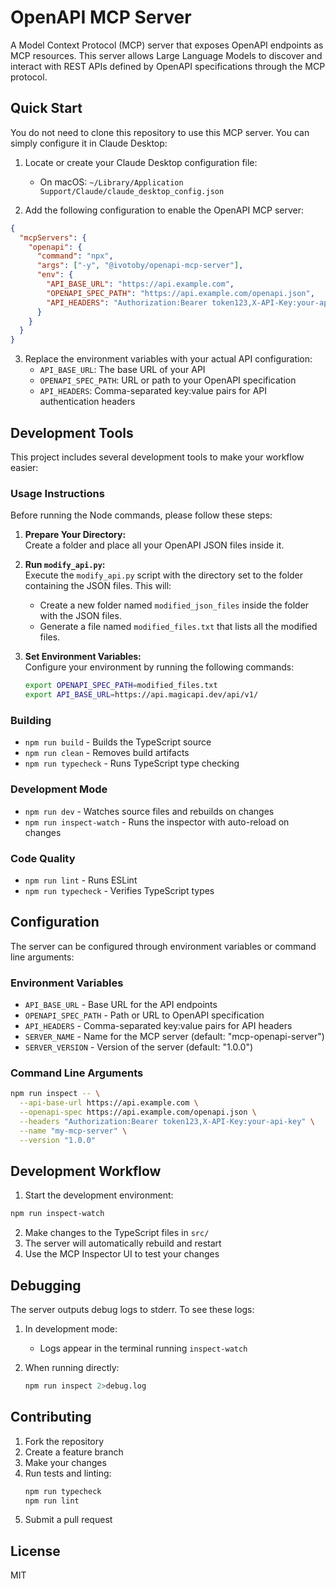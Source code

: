 # OpenAPI MCP Server

A Model Context Protocol (MCP) server that exposes OpenAPI endpoints as MCP resources. This server allows Large Language Models to discover and interact with REST APIs defined by OpenAPI specifications through the MCP protocol.

## Quick Start

You do not need to clone this repository to use this MCP server. You can simply configure it in Claude Desktop:

1. Locate or create your Claude Desktop configuration file:
   - On macOS: `~/Library/Application Support/Claude/claude_desktop_config.json`

2. Add the following configuration to enable the OpenAPI MCP server:

```json
{
  "mcpServers": {
    "openapi": {
      "command": "npx",
      "args": ["-y", "@ivotoby/openapi-mcp-server"],
      "env": {
        "API_BASE_URL": "https://api.example.com",
        "OPENAPI_SPEC_PATH": "https://api.example.com/openapi.json",
        "API_HEADERS": "Authorization:Bearer token123,X-API-Key:your-api-key"
      }
    }
  }
}
```

3. Replace the environment variables with your actual API configuration:
   - `API_BASE_URL`: The base URL of your API
   - `OPENAPI_SPEC_PATH`: URL or path to your OpenAPI specification
   - `API_HEADERS`: Comma-separated key:value pairs for API authentication headers

## Development Tools

This project includes several development tools to make your workflow easier:

### Usage Instructions

Before running the Node commands, please follow these steps:

1. **Prepare Your Directory:**  
   Create a folder and place all your OpenAPI JSON files inside it.

2. **Run `modify_api.py`:**  
   Execute the `modify_api.py` script with the directory set to the folder containing the JSON files. This will:
   - Create a new folder named `modified_json_files` inside the folder with the JSON files.
   - Generate a file named `modified_files.txt` that lists all the modified files.

3. **Set Environment Variables:**  
   Configure your environment by running the following commands:

   ```bash
   export OPENAPI_SPEC_PATH=modified_files.txt
   export API_BASE_URL=https://api.magicapi.dev/api/v1/

### Building

- `npm run build` - Builds the TypeScript source
- `npm run clean` - Removes build artifacts
- `npm run typecheck` - Runs TypeScript type checking

### Development Mode

- `npm run dev` - Watches source files and rebuilds on changes
- `npm run inspect-watch` - Runs the inspector with auto-reload on changes

### Code Quality

- `npm run lint` - Runs ESLint
- `npm run typecheck` - Verifies TypeScript types

## Configuration

The server can be configured through environment variables or command line arguments:

### Environment Variables

- `API_BASE_URL` - Base URL for the API endpoints
- `OPENAPI_SPEC_PATH` - Path or URL to OpenAPI specification
- `API_HEADERS` - Comma-separated key:value pairs for API headers
- `SERVER_NAME` - Name for the MCP server (default: "mcp-openapi-server")
- `SERVER_VERSION` - Version of the server (default: "1.0.0")

### Command Line Arguments

```bash
npm run inspect -- \
  --api-base-url https://api.example.com \
  --openapi-spec https://api.example.com/openapi.json \
  --headers "Authorization:Bearer token123,X-API-Key:your-api-key" \
  --name "my-mcp-server" \
  --version "1.0.0"
```

## Development Workflow

1. Start the development environment:
```bash
npm run inspect-watch
```

2. Make changes to the TypeScript files in `src/`
3. The server will automatically rebuild and restart
4. Use the MCP Inspector UI to test your changes

## Debugging

The server outputs debug logs to stderr. To see these logs:

1. In development mode:
   - Logs appear in the terminal running `inspect-watch`
   
2. When running directly:
   ```bash
   npm run inspect 2>debug.log
   ```

## Contributing

1. Fork the repository
2. Create a feature branch
3. Make your changes
4. Run tests and linting:
   ```bash
   npm run typecheck
   npm run lint
   ```
5. Submit a pull request

## License

MIT
